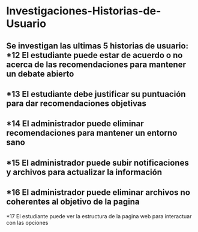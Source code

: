 # Investigaciones-Historias-de-Usuario
Se investigan las ultimas 5 historias de usuario:
 *12	El estudiante puede estar de acuerdo o no acerca de las recomendaciones para mantener un debate abierto 
 --
 *13	El estudiante debe justificar su puntuación para dar recomendaciones objetivas
 --
 *14	El administrador puede eliminar recomendaciones para mantener un entorno sano
 --
 *15	El administrador puede subir notificaciones y archivos para actualizar la información
 --
 *16	El administrador puede eliminar archivos no coherentes al objetivo de la pagina
 --
 *17	El estudiante puede ver la estructura de la pagina web para interactuar con las opciones

